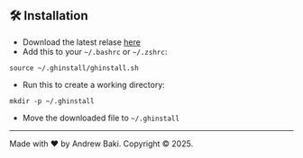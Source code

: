 ## 🛠️ Installation
- Download the latest relase [here](https://github.com/ghinstall/core/releases/tag/v1.0)  
- Add this to your `~/.bashrc` or `~/.zshrc`:
```shell
source ~/.ghinstall/ghinstall.sh
```
- Run this to create a working directory:
```shell
mkdir -p ~/.ghinstall
```
- Move the downloaded file to `~/.ghinstall`

---
Made with ❤️ by Andrew Baki. Copyright © 2025.
